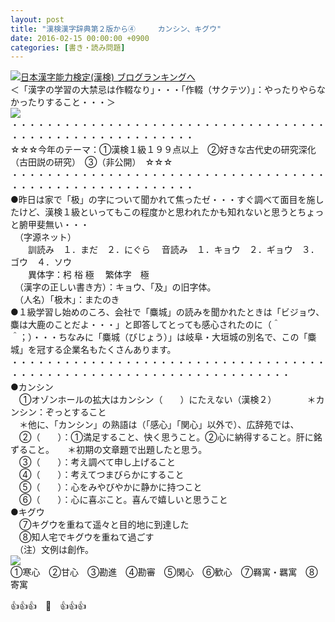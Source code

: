 ```yaml
---
layout: post
title: "漢検漢字辞典第２版から④　　　カンシン、キグウ"
date: 2016-02-15 00:00:00 +0900
categories: [書き・読み問題]
---
```


[![](/syuusyuu9701/assets/images/漢検漢字辞典第２版から④-カンシン、キグウ-br_c_3028_1.gif)](http://blog.with2.net/link.php?1659096:3028 "日本漢字能力検定(漢検) ブログランキングへ")[日本漢字能力検定(漢検) ブログランキングへ](http://blog.with2.net/link.php?1659096:3028)  
＜「漢字の学習の大禁忌は作輟なり」・・・「作輟（サクテツ）」：やったりやらなかったりすること・・・＞  
![](/syuusyuu9701/assets/images/漢検漢字辞典第２版から④-カンシン、キグウ-c8ac728ac9b859549e57160972453f74.jpg)  
・・・・・・・・・・・・・・・・・・・・・・・・・・・・・・・・・・・・・・・・・・・・・・・・・・・・・・・・・  
☆☆☆今年のテーマ：①漢検１級１９９点以上　②好きな古代史の研究深化（古田説の研究）　③（非公開）　☆☆☆　　  
・・・・・・・・・・・・・・・・・・・・・・・・・・・・・・・・・・・・・・・・・・・・・・・・・・・・・・・・・  
●昨日は家で「极」の字について聞かれて焦ったゼ・・・すぐ調べて面目を施したけど、漢検１級といってもこの程度かと思われたかも知れないと思うとちょっと腑甲斐無い・・・  
　（字源ネット）  
　　訓読み　１．まだ　２．にぐら　 音読み　１．キョウ　２．ギョウ　３．ゴウ　４．ソウ  
　　異体字：杛 㭲 極　 繁体字　極  
　（漢字の正しい書き方）：キョウ、「及」の旧字体。  
　（人名）「极木」：またのき  
●１級学習し始めのころ、会社で「麋城」の読みを聞かれたときは「ビジョウ、麋は大鹿のことだよ・・・」と即答してとっても感心されたのに（＾＾；）・・・ちなみに「麋城（びじょう）」は岐阜・大垣城の別名で、この「麋城」を冠する企業名もたくさんあります。  
・・・・・・・・・・・・・・・・・・・・・・・・・・・・・・・・・・・・・・・・・・・・・・・・・・・・・・・・・・・・・・・・・・・・  
●カンシン  
　①オゾンホールの拡大はカンシン（　　）にたえない（漢検２）　　　　＊カンシン：ぞっとすること  
　＊他に、「カンシン」の熟語は（「感心」「関心」以外で）、広辞苑では、  
　②（　　）：①満足すること、快く思うこと。②心に納得すること。肝に銘ずること。　　＊初期の文章題で出題したと思う。  
　③（　　）：考え調べて申し上げること  
　④（　　）：考えてつまびらかにすること  
　⑤（　　）：心をみやびやかに静かに持つこと  
　⑥（　　）：心に喜ぶこと。喜んで嬉しいと思うこと  
●キグウ  
　⑦キグウを重ねて遥々と目的地に到達した  
　⑧知人宅でキグウを重ねて過ごす  
　（注）文例は創作。  
![](/syuusyuu9701/assets/images/漢検漢字辞典第２版から④-カンシン、キグウ-7f0f4cd17ab71624e39bcf81ad9f6355.jpg)  
①寒心　②甘心　③勘進　④勘審　⑤閑心　⑥歓心　⑦羇寓・羈寓　⑧寄寓  
  
👍👍👍　🐒　👍👍👍  
  
  
  
  
  